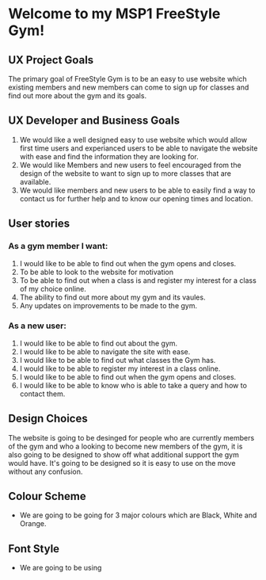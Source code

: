 # Welcome to my MSP1 FreeStyle Gym!

## UX Project Goals

The primary goal of FreeStyle Gym is to be an easy to use website which existing members and new members can come to sign up for classes and find out more about the gym and its goals.

## UX Developer and Business Goals

1. We would like a well designed easy to use website which would allow first time users and experianced users to be able to navigate the website with ease and find the information they are looking for.
2. We would like Members and new users to feel encouraged from the design of the website to want to sign up to more classes that are available.
3. We would like members and new users to be able to easily find a way to contact us for further help and to know our opening times and location.

## User stories
### As a gym member I want:
1. I would like to be able to find out when the gym opens and closes.
2. To be able to look to the website for motivation
3. To be able to find out when a class is and register my interest for a class of my choice online.
4. The ability to find out more about my gym and its vaules.
5. Any updates on improvements to be made to the gym.
### As a new user:
1. I would like to be able to find out about the gym.
2. I would like to be able to navigate the site with ease.
3. I would like to be able to find out what classes the Gym has.
4. I would like to be able to register my interest in a class online.
5. I would like to be able to find out when the gym opens and closes.
6. I would like to be able to know who is able to take a query and how to contact them.

## Design Choices

The website is going to be desinged for people who are currently members of the gym and who a looking to become new members of the gym, it is also going to be designed to show off what additional support the gym would have. It's going to be designed so it is easy to use on the move without any confusion.

## Colour Scheme
* We are going to be going for 3 major colours which are Black, White and Orange.

## Font Style
* We are going to be using